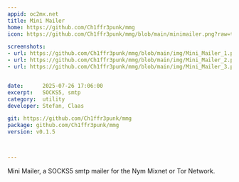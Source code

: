 ```yaml
---
appid: oc2mx.net
title: Mini Mailer
home: https://github.com/Ch1ffr3punk/mmg
icon: https://github.com/Ch1ffr3punk/mmg/blob/main/minimailer.png?raw=true

screenshots:
- url: https://github.com/Ch1ffr3punk/mmg/blob/main/img/Mini_Mailer_1.png?raw=true
- url: https://github.com/Ch1ffr3punk/mmg/blob/main/img/Mini_Mailer_2.png?raw=true
- url: https://github.com/Ch1ffr3punk/mmg/blob/main/img/Mini_Mailer_3.png?raw=true


date:      2025-07-26 17:06:00
excerpt:   SOCKS5, smtp
category:  utility
developer: Stefan, Claas

git: https://github.com/Ch1ffr3punk/mmg
package: github.com/Ch1ffr3punk/mmg
version: v0.1.5



---
```


Mini Mailer, a SOCKS5 smtp mailer for the Nym Mixnet or Tor Network.